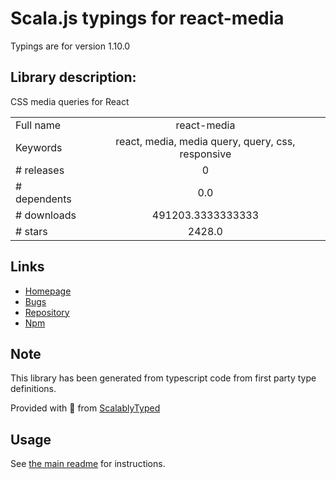 
# Scala.js typings for react-media

Typings are for version 1.10.0

## Library description:
CSS media queries for React

|                    |                 |
| ------------------ | :-------------: |
| Full name          | react-media |
| Keywords           | react, media, media query, query, css, responsive |
| # releases         | 0 |
| # dependents       | 0.0 |
| # downloads        | 491203.3333333333 |
| # stars            | 2428.0 |

## Links
- [Homepage](https://github.com/ReactTraining/react-media#readme)
- [Bugs](https://github.com/ReactTraining/react-media/issues)
- [Repository](https://github.com/ReactTraining/react-media)
- [Npm](https://www.npmjs.com/package/react-media)
    


## Note
This library has been generated from typescript code from first party type definitions.

Provided with :purple_heart: from [ScalablyTyped](https://github.com/oyvindberg/ScalablyTyped)

## Usage
See [the main readme](../../readme.md) for instructions.


